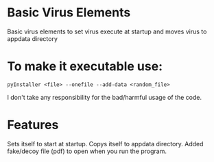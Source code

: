# Basic Virus Elements
 Basic virus elements to set virus execute at startup and moves virus to appdata directory

# To make it executable use:
```pyInstaller <file> --onefile --add-data <random_file>```


I don't take any responsibility for the bad/harmful usage of the code.

# Features
Sets itself to start at startup.
Copys itself to appdata directory.
Added fake/decoy file (pdf) to open when you run the program.